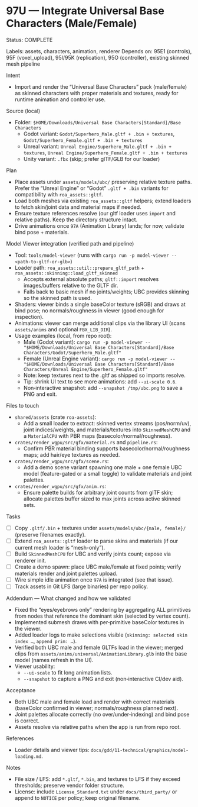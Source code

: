 # 97U — Integrate Universal Base Characters (Male/Female)

Status: COMPLETE

Labels: assets, characters, animation, renderer
Depends on: 95E1 (controls), 95F (voxel_upload), 95I/95K (replication), 95O (controller), existing skinned mesh pipeline

Intent
- Import and render the “Universal Base Characters” pack (male/female) as skinned characters with proper materials and textures, ready for runtime animation and controller use.

Source (local)
- Folder: `$HOME/Downloads/Universal Base Characters[Standard]/Base Characters`
  - Godot variant: `Godot/Superhero_Male.gltf + .bin + textures`, `Godot/Superhero_Female.gltf + .bin + textures`
  - Unreal variant: `Unreal Engine/Superhero_Male.gltf + .bin + textures`, `Unreal Engine/Superhero_Female.gltf + .bin + textures`
  - Unity variant: `.fbx` (skip; prefer glTF/GLB for our loader)

Plan
- Place assets under `assets/models/ubc/` preserving relative texture paths. Prefer the “Unreal Engine” or “Godot” `.gltf + .bin` variants for compatibility with `roa_assets::gltf`.
- Load both meshes via existing `roa_assets::gltf` helpers; extend loaders to fetch skin/joint data and material maps if needed.
- Ensure texture references resolve (our gltf loader uses `import` and relative paths). Keep the directory structure intact.
- Drive animations once `97A` (Animation Library) lands; for now, validate bind pose + materials.

Model Viewer integration (verified path and pipeline)
- Tool: `tools/model-viewer` (runs with `cargo run -p model-viewer -- <path-to-gltf-or-glb>`)
- Loader path: `roa_assets::util::prepare_gltf_path` + `roa_assets::skinning::load_gltf_skinned`
  - Accepts external absolute paths; `gltf::import` resolves images/buffers relative to the GLTF dir.
  - Falls back to basic mesh if no joints/weights; UBC provides skinning so the skinned path is used.
- Shaders: viewer binds a single baseColor texture (sRGB) and draws at bind pose; no normals/roughness in viewer (good enough for inspection).
- Animations: viewer can merge additional clips via the library UI (scans `assets/anims` and optional `FBX_LIB_DIR`).
- Usage examples (local, from repo root):
  - Male (Godot variant):
    `cargo run -p model-viewer -- "$HOME/Downloads/Universal Base Characters[Standard]/Base Characters/Godot/Superhero_Male.gltf"`
  - Female (Unreal Engine variant):
    `cargo run -p model-viewer -- "$HOME/Downloads/Universal Base Characters[Standard]/Base Characters/Unreal Engine/Superhero_Female.gltf"`
  - Note: keep textures next to the .gltf as shipped so imports resolve.
  - Tip: shrink UI text to see more animations: add `--ui-scale 0.6`.
  - Non‑interactive snapshot: add `--snapshot /tmp/ubc.png` to save a PNG and exit.

Files to touch
- `shared/assets` (crate `roa-assets`):
  - Add a small loader to extract: skinned vertex streams (pos/norm/uv), joint indices/weights, and materials/textures into `SkinnedMeshCPU` and a `MaterialCPU` with PBR maps (basecolor/normal/roughness).
- `crates/render_wgpu/src/gfx/material.rs` and `pipeline.rs`:
  - Confirm PBR material binding supports basecolor/normal/roughness maps; add hair/eye textures as needed.
- `crates/render_wgpu/src/gfx/scene.rs`:
  - Add a demo scene variant spawning one male + one female UBC model (feature-gated or a small toggle) to validate materials and joint palettes.
- `crates/render_wgpu/src/gfx/anim.rs`:
  - Ensure palette builds for arbitrary joint counts from glTF skin; allocate palettes buffer sized to max joints across active skinned sets.

Tasks
- [ ] Copy `.gltf/.bin` + textures under `assets/models/ubc/{male, female}/` (preserve filenames exactly).
- [ ] Extend `roa_assets::gltf` loader to parse skins and materials (if our current mesh loader is “mesh-only”).
- [ ] Build `SkinnedMeshCPU` for UBC and verify joints count; expose via renderer init.
- [ ] Create a demo spawn: place UBC male/female at fixed points; verify materials render and joint palettes upload.
- [ ] Wire simple idle animation once `97A` is integrated (see that issue).
- [ ] Track assets in Git LFS (large binaries) per repo policy.

Addendum — What changed and how we validated
- Fixed the “eyes/eyebrows only” rendering by aggregating ALL primitives from nodes that reference the dominant skin (selected by vertex count).
- Implemented submesh draws with per‑primitive baseColor textures in the viewer.
- Added loader logs to make selections visible (`skinning: selected skin index …`, `append prim: …`).
- Verified both UBC male and female GLTFs load in the viewer; merged clips from `assets/anims/universal/AnimationLibrary.glb` into the base model (names refresh in the UI).
- Viewer usability:
  - `--ui-scale` to fit long animation lists.
  - `--snapshot` to capture a PNG and exit (non‑interactive CI/dev aid).

Acceptance
- Both UBC male and female load and render with correct materials (baseColor confirmed in viewer; normals/roughness planned next).
- Joint palettes allocate correctly (no over/under‑indexing) and bind pose is correct.
- Assets resolve via relative paths when the app is run from repo root.

References
- Loader details and viewer tips: `docs/gdd/11-technical/graphics/model-loading.md`.

Notes
- File size / LFS: add `*.gltf`, `*.bin`, and textures to LFS if they exceed thresholds; preserve vendor folder structure.
- License: include `License_Standard.txt` under `docs/third_party/` or append to `NOTICE` per policy; keep original filename.
